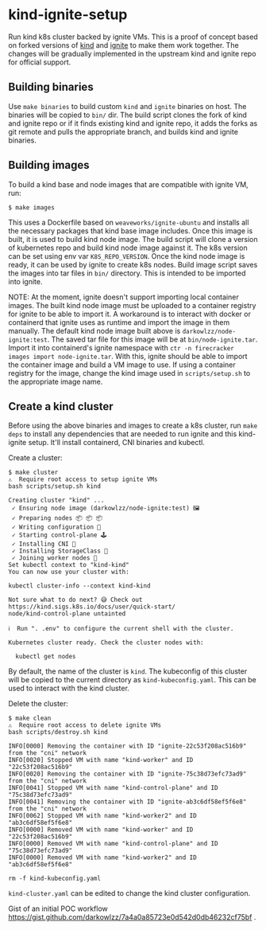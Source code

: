# kind-ignite-setup

Run kind k8s cluster backed by ignite VMs.
This is a proof of concept based on forked versions of
[kind](https://github.com/kubernetes-sigs/kind) and
[ignite](https://github.com/weaveworks/ignite) to make them work together. The
changes will be gradually implemented in the upstream kind and ignite repo for
official support.

## Building binaries

Use `make binaries` to build custom `kind` and `ignite` binaries on host. The
binaries will be copied to `bin/` dir. The build script clones the fork of kind
and ignite repo or if it finds existing kind and ignite repo, it adds the forks
as git remote and pulls the appropriate branch, and builds kind and ignite
binaries.

## Building images

To build a kind base and node images that are compatible with ignite VM, run:

```
$ make images
```

This uses a Dockerfile based on `weaveworks/ignite-ubuntu` and installs all the
necessary packages that kind base image includes. Once this image is built, it
is used to build kind node image. The build script will clone a version of
kubernetes repo and build kind node image against it. The k8s version can be set
using env var `K8S_REPO_VERSION`. Once the kind node image is ready, it can be
used by ignite to create k8s nodes. Build image script saves the images into tar
files in `bin/` directory. This is intended to be imported into ignite.

NOTE: At the moment, ignite doesn't support importing local container images.
The built kind node image must be uploaded to a container registry for ignite
to be able to import it. A workaround is to interact with docker or containerd
that ignite uses as runtime and import the image in them manually. The default
kind node image built above is `darkowlzz/node-ignite:test`. The saved tar file
for this image will be at `bin/node-ignite.tar`. Import it into containerd's
ignite namespace with `ctr -n firecracker images import node-ignite.tar`.
With this, ignite should be able to import the container image and build a VM
image to use. If using a container registry for the image, change the kind image
used in `scripts/setup.sh` to the appropriate image name.

## Create a kind cluster

Before using the above binaries and images to create a k8s cluster, run
`make deps` to install any dependencies that are needed to run ignite and this
kind-ignite setup. It'll install containerd, CNI binaries and kubectl.

Create a cluster:

```
$ make cluster
⚠️  Require root access to setup ignite VMs
bash scripts/setup.sh kind

Creating cluster "kind" ...
 ✓ Ensuring node image (darkowlzz/node-ignite:test) 🖼 
 ✓ Preparing nodes 📦 📦 📦  
 ✓ Writing configuration 📜 
 ✓ Starting control-plane 🕹️ 
 ✓ Installing CNI 🔌 
 ✓ Installing StorageClass 💾 
 ✓ Joining worker nodes 🚜 
Set kubectl context to "kind-kind"
You can now use your cluster with:

kubectl cluster-info --context kind-kind

Not sure what to do next? 😅 Check out https://kind.sigs.k8s.io/docs/user/quick-start/
node/kind-control-plane untainted

ℹ️  Run ". .env" to configure the current shell with the cluster.

Kubernetes cluster ready. Check the cluster nodes with:

  kubectl get nodes
```

By default, the name of the cluster is `kind`. The kubeconfig of this cluster will
be copied to the current directory as `kind-kubeconfig.yaml`. This can be used to
interact with the kind cluster.

Delete the cluster:
```
$ make clean
⚠️  Require root access to delete ignite VMs
bash scripts/destroy.sh kind

INFO[0000] Removing the container with ID "ignite-22c53f208ac516b9" from the "cni" network 
INFO[0020] Stopped VM with name "kind-worker" and ID "22c53f208ac516b9" 
INFO[0020] Removing the container with ID "ignite-75c38d73efc73ad9" from the "cni" network 
INFO[0041] Stopped VM with name "kind-control-plane" and ID "75c38d73efc73ad9" 
INFO[0041] Removing the container with ID "ignite-ab3c6df58ef5f6e8" from the "cni" network 
INFO[0062] Stopped VM with name "kind-worker2" and ID "ab3c6df58ef5f6e8" 
INFO[0000] Removed VM with name "kind-worker" and ID "22c53f208ac516b9" 
INFO[0000] Removed VM with name "kind-control-plane" and ID "75c38d73efc73ad9" 
INFO[0000] Removed VM with name "kind-worker2" and ID "ab3c6df58ef5f6e8" 

rm -f kind-kubeconfig.yaml
```

`kind-cluster.yaml` can be edited to change the kind cluster configuration.

Gist of an initial POC workflow
https://gist.github.com/darkowlzz/7a4a0a85723e0d542d0db46232cf75bf .
